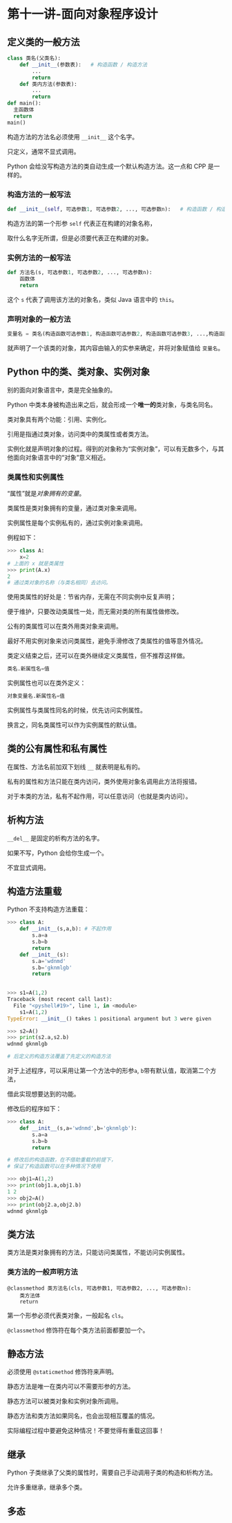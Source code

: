 # 第十一讲-面向对象程序设计
## 定义类的一般方法
```python
class 类名(父类名):
    def __init__(参数表):   # 构造函数 / 构造方法
        ...
        return
    def 类内方法(参数表):
        ...
        return
def main():
  主函数体
  return
main()
```
构造方法的方法名必须使用 `__init__` 这个名字。

只定义，通常不显式调用。

Python 会给没写构造方法的类自动生成一个默认构造方法。这一点和 CPP 是一样的。
### 构造方法的一般写法
```python
def __init__(self, 可选参数1, 可选参数2, ..., 可选参数n):   # 构造函数 / 构造方法
```
构造方法的第一个形参 `self` 代表正在构建的对象名称，

取什么名字无所谓，但是必须要代表正在构建的对象。
### 实例方法的一般写法
```python
def 方法名(s, 可选参数1, 可选参数2, ..., 可选参数n):
    函数体
    return
```
这个 `s` 代表了调用该方法的对象名，类似 Java 语言中的 `this`。

### 声明对象的一般方法
```python
变量名 = 类名(构造函数可选参数1, 构造函数可选参数2, 构造函数可选参数3, ...,构造函数可选参数n)
```
就声明了一个该类的对象，其内容由输入的实参来确定，并将对象赋值给 `变量名`。
## Python 中的类、类对象、实例对象
别的面向对象语言中，类是完全抽象的。

Python 中类本身被构造出来之后，就会形成一个**唯一的**类对象，与类名同名。

类对象具有两个功能：引用、实例化。

引用是指通过类对象，访问类中的类属性或者类方法。

实例化就是声明对象的过程。得到的对象称为“实例对象”，可以有无数多个，与其他面向对象语言中的“对象”意义相近。
### 类属性和实例属性
“属性”就是*对象拥有的变量*。

类属性是类对象拥有的变量，通过类对象来调用。

实例属性是每个实例私有的，通过实例对象来调用。

例程如下：
```python
>>> class A:
	x=2
# 上面的 x 就是类属性	
>>> print(A.x)
2
# 通过类对象的名称（与类名相同）去访问。
```

使用类属性的好处是：节省内存，无需在不同实例中反复声明；

便于维护，只要改动类属性一处，而无需对类的所有属性做修改。

公有的类属性可以在类外用类对象来调用。

最好不用实例对象来访问类属性，避免手滑修改了类属性的值等意外情况。

类定义结束之后，还可以在类外继续定义类属性，但不推荐这样做。
```python
类名.新属性名=值
```

实例属性也可以在类外定义：
```python
对象变量名.新属性名=值
```

实例属性与类属性同名的时候，优先访问实例属性。

换言之，同名类属性可以作为实例属性的默认值。
## 类的公有属性和私有属性
在属性、方法名前加双下划线 `__` 就表明是私有的。

私有的属性和方法只能在类内访问，类外使用对象名调用此方法将报错。

对于本类的方法，私有不起作用，可以任意访问（也就是类内访问）。
## 析构方法
`__del__` 是固定的析构方法的名字。

如果不写，Python 会给你生成一个。

不宜显式调用。
## 构造方法重载
Python 不支持构造方法重载：
```python
>>> class A:
	def __init__(s,a,b): # 不起作用
		s.a=a
		s.b=b
		return
	def __init__(s):
		s.a='wdnmd'
		s.b='gknmlgb'
		return

	
>>> s1=A(1,2)
Traceback (most recent call last):
  File "<pyshell#19>", line 1, in <module>
    s1=A(1,2)
TypeError: __init__() takes 1 positional argument but 3 were given

>>> s2=A()
>>> print(s2.a,s2.b)
wdnmd gknmlgb

# 后定义的构造方法覆盖了先定义的构造方法
```
对于上述程序，可以采用让第一个方法中的形参`a`, `b`带有默认值，取消第二个方法，

借此实现想要达到的功能。

修改后的程序如下：
```python
>>> class A:
	def __init__(s,a='wdnmd',b='gknmlgb'):
		s.a=a
		s.b=b
		return

# 修改后的构造函数，在不借助重载的前提下，
# 保证了构造函数可以在多种情况下使用

>>> obj1=A(1,2)
>>> print(obj1.a,obj1.b)
1 2
>>> obj2=A()
>>> print(obj2.a,obj2.b)
wdnmd gknmlgb
```
## 类方法
类方法是类对象拥有的方法，只能访问类属性，不能访问实例属性。
### 类方法的一般声明方法
```pyrhon
@classmethod 类方法名(cls, 可选参数1, 可选参数2, ..., 可选参数n):
    类方法体
    return
```
第一个形参必须代表类对象，一般起名 `cls`。

`@classmethod` 修饰符在每个类方法前面都要加一个。
## 静态方法
必须使用 `@staticmethod` 修饰符来声明。

静态方法是唯一在类内可以不需要形参的方法。

静态方法可以被类对象和实例对象所调用。

静态方法和类方法如果同名，也会出现相互覆盖的情况。

实际编程过程中要避免这种情况！不要觉得有重载这回事！
## 继承
Python 子类继承了父类的属性时，需要自己手动调用子类的构造和析构方法。

允许多重继承，继承多个类。
## 多态
